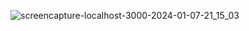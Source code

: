 ![screencapture-localhost-3000-2024-01-07-21_15_03](https://github.com/PatilN23/form-validation-in-Javascript/assets/146844731/96fa9ba8-5a1e-40db-a725-8fe15f498679)
